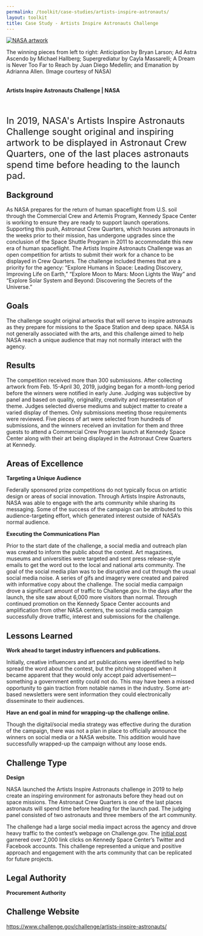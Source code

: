 ```yaml
---
permalink: /toolkit/case-studies/artists-inspire-astronauts/
layout: toolkit
title: Case Study - Artists Inspire Astronauts Challenge
---
```



<!--// OPEN .container //-->
<div class="grid-container padding-bottom-5">
<!--// OPEN #page-wrap //-->
<div id="page-wrap">
<div class="inner-page-wrap has-no-sidebar portfolio-type-standard row clearfix">
<!-- OPEN article -->
<article
class="portfolio-article col-sm-12 clearfix post-9475 portfolio type-portfolio status-publish has-post-thumbnail hentry portfolio-category-ideas portfolio-category-software portfolio-category-2-1 portfolio-category-4-3"
id="9475" itemscope="" itemtype="http://schema.org/CreativeWork">
<div class="portfolio-item-content">
<figure class="media-wrap col-sm-12">
</figure>
<section class="article-body-wrap col-sm-9">
<section class="portfolio-detail-description">
<div class="body-text clearfix" itemprop="description">


<!--Feature Image-->
<div style= "text-align: left;" id="attachment_9500" class="wp-caption">
    <a href="{{ site.baseurl }}/assets/images/toolkit/case-studies/Artists_Inspire_Astronauts.jpg">
    <img src="{{ site.baseurl }}/assets/images/toolkit/case-studies/Artists_Inspire_Astronauts.jpg" alt="NASA artwork">
    </a>
    <p class="wp-caption-text">The winning pieces from left to right: Anticipation by Bryan Larson; Ad Astra Ascendo by Michael Hallberg; Supergrediatur by Cayla Massarelli; A Dream is Never Too Far to Reach by Juan Diego Medellin; and Emanation by Adrianna Allen. (Image courtesy of NASA)</p>
</div>
<div style="line-height: 2.75rem">
<h1 style="text-align:left;">Artists Inspire Astronauts Challenge | NASA</h1>
</div>
<p style="font-size: x-large; float: left;">In 2019, NASA's Artists Inspire Astronauts Challenge sought original and inspiring artwork to be displayed in Astronaut Crew Quarters, one of the last places astronauts spend time before heading to the launch pad.</p>
<br>
<h2>Background</h2>
<!--Body Content Start-->
<p>As NASA prepares for the return of human spaceflight from U.S. soil through the Commercial Crew and Artemis Program, Kennedy Space Center is working to ensure they are ready to support launch operations. Supporting this push, Astronaut Crew Quarters, which houses astronauts in the weeks prior to their mission, has undergone upgrades since the conclusion of the Space Shuttle Program in 2011 to accommodate this new era of human spaceflight.
The Artists Inspire Astronauts Challenge was an open competition for artists to submit their work for a chance to be displayed in Crew Quarters. The challenge included themes that are a priority for the agency: “Explore Humans in Space: Leading Discovery, Improving Life on Earth,” “Explore Moon to Mars: Moon Lights the Way” and “Explore Solar System and Beyond: Discovering the Secrets of the Universe.”</p>

<h2>Goals</h2>
<p>The challenge sought original artworks that will serve to inspire astronauts as they prepare for missions to the Space Station and deep space. NASA is not generally associated with the arts, and this challenge aimed to help NASA reach a unique audience that may not normally interact with the agency.</p>

<h2>Results</h2>
<p>The competition received more than 300 submissions. After collecting artwork from Feb. 15-April 30, 2019, judging began for a month-long period before the winners were notified in early June. Judging was subjective by panel and based on quality, originality, creativity and representation of theme. Judges selected diverse mediums and subject matter to create a varied display of themes. Only submissions meeting those requirements were reviewed. Five pieces of art were selected from hundreds of submissions, and the winners received an invitation for them and three guests to attend a Commercial Crew Program launch at Kennedy Space Center along with their art being displayed in the Astronaut Crew Quarters at Kennedy.</p>

<h2>Areas of Excellence</h2>
<p><strong>Targeting a Unique Audience</strong></p>
<p>Federally sponsored prize competitions do not typically focus on artistic design or areas of social innovation. Through Artists Inspire Astronauts, NASA was able to engage with the arts community while sharing its messaging. Some of the success of the campaign can be attributed to this audience-targeting effort, which generated interest outside of NASA’s normal audience.</p>

<p><strong>Executing the Communications Plan</strong></p>
<p>Prior to the start date of the challenge, a social media and outreach plan was created to inform the public about the contest. Art magazines, museums and universities were targeted and sent press release-style emails to get the word out to the local and national arts community. The goal of the social media plan was to be disruptive and cut through the usual social media noise. A series of gifs and imagery were created and paired with informative copy about the challenge. The social media campaign drove a significant amount of traffic to Challenge.gov. In the days after the launch, the site saw about 6,000 more visitors than normal. Through continued promotion on the Kennedy Space Center accounts and amplification from other NASA centers, the social media campaign successfully drove traffic, interest and submissions for the challenge.</p>

<h2>Lessons Learned</h2>
<p><strong>Work ahead to target industry influencers and publications.</strong></p>
<p>Initially, creative influencers and art publications were identified to help spread the word about the contest, but the pitching stopped when it became apparent that they would only accept paid advertisement—something a government entity could not do. This may have been a missed opportunity to gain traction from notable names in the industry. Some art-based newsletters were sent information they could electronically disseminate to their audiences.</p>

<p><strong>Have an end goal in mind for wrapping-up the challenge online.</strong></p>
<p>Though the digital/social media strategy was effective during the duration of the campaign, there was not a plan in place to officially announce the winners on social media or a NASA website. This addition would have successfully wrapped-up the campaign without any loose ends.</p>

<h2>Challenge Type</h2>
<p><strong>Design</strong></p>
<p>NASA launched the Artists Inspire Astronauts challenge in 2019 to help create an inspiring environment for astronauts before they head out on space missions. The Astronaut Crew Quarters is one of the last places astronauts will spend time before heading for the launch pad. The judging panel consisted of two astronauts and three members of the art community.</p>
<p>The challenge had a large social media impact across the agency and drove heavy traffic to the contest&rsquo;s webpage on Challenge.gov. The <a href="https://www.facebook.com/NASAKennedy/videos/553314988498074/">initial post</a> garnered over 2,000 link clicks on Kennedy Space Center&rsquo;s Twitter and Facebook accounts. This challenge represented a unique and positive approach and engagement with the arts community that can be replicated for future projects.</p>

<h2>Legal Authority</h2>
<p><strong>Procurement Authority</strong></p>

<h2>Challenge Website</h2>
<p><u><a href="https://www.challenge.gov/challenge/artists-inspire-astronauts/">https://www.challenge.gov/challenge/artists-inspire-astronauts/</a></u></p>


<!-- CLOSE article -->
<!--// WordPress Hook //-->
<!--// CLOSE #page-wrap //-->
<!--// CLOSE #main-container //-->


<!--// CLOSE #container //-->

